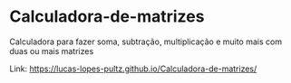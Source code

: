 # Calculadora-de-matrizes
Calculadora para fazer soma, subtração, multiplicação e muito mais com duas ou mais matrizes

Link:  https://lucas-lopes-pultz.github.io/Calculadora-de-matrizes/
